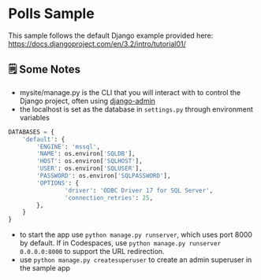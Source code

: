 # Polls Sample

This sample follows the default Django example provided here: https://docs.djangoproject.com/en/3.2/intro/tutorial01/

## 🗒️ Some Notes
- mysite/manage.py is the CLI that you will interact with to control the Django project, often using [django-admin](https://docs.djangoproject.com/en/3.2/ref/django-admin/)
- the localhost is set as the database in `settings.py` through environment variables
```python
DATABASES = {
    'default': {
        'ENGINE': 'mssql',
        'NAME': os.environ['SQLDB'],
        'HOST': os.environ['SQLHOST'],
        'USER': os.environ['SQLUSER'],
        'PASSWORD': os.environ['SQLPASSWORD'],
        'OPTIONS': {
                'driver': 'ODBC Driver 17 for SQL Server',
                'connection_retries': 25,
        },
    }
}
```
- to start the app use `python manage.py runserver`, which uses port 8000 by default. If in Codespaces, use `python manage.py runserver 0.0.0.0:8000` to support the URL redirection.
- use `python manage.py createsuperuser` to create an admin superuser in the sample app